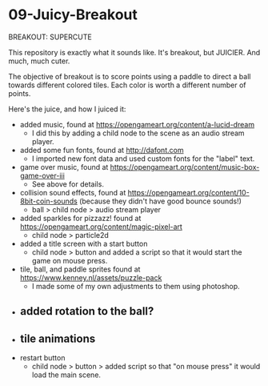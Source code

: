 # 09-Juicy-Breakout
BREAKOUT: 
SUPERCUTE

This repository is exactly what it sounds like. It's breakout, but JUICIER. And much, much cuter.

The objective of breakout is to score points using a paddle to direct a ball towards different colored tiles. 
Each color is worth a different number of points. 

Here's the juice, and how I juiced it:
* added music, found at https://opengameart.org/content/a-lucid-dream
    - I did this by adding a child node to the scene as an audio stream player.
* added some fun fonts, found at http://dafont.com 
    - I imported new font data and used custom fonts for the "label" text.
* game over music, found at https://opengameart.org/content/music-box-game-over-iii
    - See above for details.
* collision sound effects, found at https://opengameart.org/content/10-8bit-coin-sounds (because they didn't have good bounce sounds!)
    - ball > child node > audio stream player
* added sparkles for pizzazz! found at https://opengameart.org/content/magic-pixel-art
    - child node > particle2d 
* added a title screen with a start button
    - child node > button and added a script so that it would start the game on mouse press.
* tile, ball, and paddle sprites found at https://www.kenney.nl/assets/puzzle-pack 
    - I made some of my own adjustments to them using photoshop.
* added rotation to the ball?
    - 
* tile animations
    -
* restart button
    - child node > button > added script so that "on mouse press" it would load the main scene.
    
